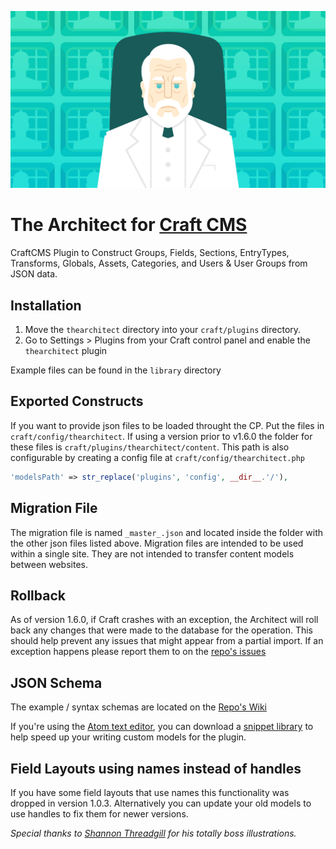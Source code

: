 ![The Architect](/the-architect.png?raw=true)
# The Architect for [Craft CMS](http://buildwithcraft.com/)

CraftCMS Plugin to Construct Groups, Fields, Sections, EntryTypes, Transforms, Globals, Assets, Categories, and Users & User Groups from JSON data.

## Installation
1. Move the `thearchitect` directory into your `craft/plugins` directory.
2. Go to Settings &gt; Plugins from your Craft control panel and enable the `thearchitect` plugin

Example files can be found in the `library` directory

## Exported Constructs
If you want to provide json files to be loaded throught the CP. Put the files in `craft/config/thearchitect`. If using a version prior to v1.6.0 the folder for these files is `craft/plugins/thearchitect/content`. This path is also configurable by creating a config file at `craft/config/thearchitect.php`
```php
'modelsPath' => str_replace('plugins', 'config', __dir__.'/'),
```

## Migration File
The migration file is named `_master_.json` and located inside the folder with the other json files listed above. Migration files are intended to be used within a single site. They are not intended to transfer content models between websites.

## Rollback
As of version 1.6.0, if Craft crashes with an exception, the Architect will roll back any changes that were made to the database for the operation. This should help prevent any issues that might appear from a partial import. If an exception happens please report them to on the [repo's issues](https://github.com/Pennebaker/craftcms-thearchitect/issues)

## JSON Schema
The example / syntax schemas are located on the [Repo's Wiki](https://github.com/Pennebaker/craftcms-thearchitect/wiki)

If you're using the [Atom text editor](https://atom.io/), you can download a [snippet library](https://github.com/Emkaytoo/craft-json-snippets) to help speed up your writing custom models for the plugin.

## Field Layouts using names instead of handles
If you have some field layouts that use names this functionality was dropped in version 1.0.3. Alternatively you can update your old models to use handles to fix them for newer versions.

*Special thanks to [Shannon Threadgill](https://dribbble.com/threadgillthunder) for his totally boss illustrations.*

